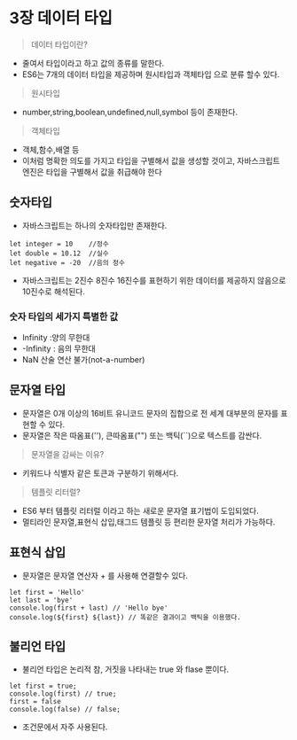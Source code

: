 # 3장 데이터 타입

> 데이터 타입이란?

- 줄여서 타입이라고 하고 값의 종류를 말한다. 
- ES6는 7개의 데이터 타입을 제공하며 원시타입과 객체타입 으로 분류 할수 있다.

> 원시타입 
 - number,string,boolean,undefined,null,symbol 등이 존재한다.
> 객체타입
 - 객체,함수,배열 등
- 이처럼 명확한 의도를 가지고 타입을 구별해서 값을 생성할 것이고, 자바스크립트 엔진은 타입을 구별해서 값을 취급해야 한다

## 숫자타입

- 자바스크립트는 하나의 숫자타입만 존재한다.
``` 
let integer = 10    //정수
let double = 10.12  //실수
let negative = -20  //음의 정수
```
 - 자바스크립트는 2진수 8진수 16진수를 표현하기 위한 데이터를 제공하지 않음으로 10진수로 해석된다.

### 숫자 타입의 세가지 특별한 값
 - Infinity :양의 무한대
 - -Infinity : 음의 무한대
 - NaN 산술 연산 불가(not-a-number)


## 문자열 타입
 - 문자열은 0개 이상의 16비트 유니코드 문자의 집합으로 전 세계 대부분의 문자를 표현할 수 있다.
 - 문자열은 작은 따옴표(''), 큰따옴표("") 또는 백틱(``)으로 텍스트를 감싼다.

> 문자열을 감싸는 이유?
 - 키워드나 식별자 같은 토큰과 구분하기 위해서다.

> 템플릿 리터럴?
 - ES6 부터 템플릿 리터럴 이라고 하는 새로운 문자열 표기법이 도입되었다.
 - 멀티라인 문자열,표현식 삽입,태그드 템플릿 등 편리한 문자열 처리가 가능하다.

## 표현식 삽입
 - 문자열은 문자열 연산자 + 를 사용해 연결할수 있다.
```
let first = 'Hello'
let last = 'bye'
console.log(first + last) // 'Hello bye'
console.log(${first} ${last}) // 똑같은 결과이고 백틱을 이용했다.
```

## 불리언 타입
- 불리언 타입은 논리적 참, 거짓을 나타내는 true 와 flase 뿐이다.
``` 
let first = true;
console.log(first) // true;
first = false
console.log(false) // false;
```
- 조건문에서 자주 사용된다. 